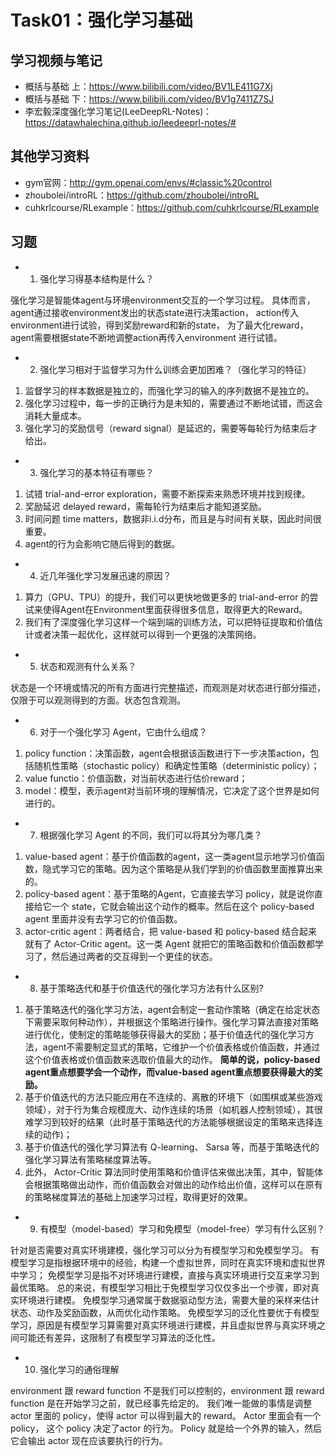 # Task01：强化学习基础

## 学习视频与笔记
- 概括与基础 上：https://www.bilibili.com/video/BV1LE411G7Xj
- 概括与基础 下：https://www.bilibili.com/video/BV1g7411Z7SJ
- 李宏毅深度强化学习笔记(LeeDeepRL-Notes)：
https://datawhalechina.github.io/leedeeprl-notes/#

## 其他学习资料
- gym官网：http://gym.openai.com/envs/#classic%20control
- zhoubolei/introRL：https://github.com/zhoubolei/introRL
- cuhkrlcourse/RLexample：https://github.com/cuhkrlcourse/RLexample

## 习题
- 1. 强化学习得基本结构是什么？

强化学习是智能体agent与环境environment交互的一个学习过程。
具体而言，agent通过接收environment发出的状态state进行决策action，
action传入environment进行试验，得到奖励reward和新的state，
为了最大化reward，agent需要根据state不断地调整action再传入environment
进行试错。

- 2. 强化学习相对于监督学习为什么训练会更加困难？（强化学习的特征）

1. 监督学习的样本数据是独立的，而强化学习的输入的序列数据不是独立的。
2. 强化学习过程中，每一步的正确行为是未知的，需要通过不断地试错，而这会消耗大量成本。
3. 强化学习的奖励信号（reward signal）是延迟的，需要等每轮行为结束后才给出。

- 3. 强化学习的基本特征有哪些？

1. 试错 trial-and-error exploration，需要不断探索来熟悉环境并找到规律。
2. 奖励延迟 delayed reward，需每轮行为结束后才能知道奖励。
3. 时间问题 time matters，数据非i.i.d分布，而且是与时间有关联，因此时间很重要。
4. agent的行为会影响它随后得到的数据。

- 4. 近几年强化学习发展迅速的原因？

1. 算力（GPU、TPU）的提升，我们可以更快地做更多的 trial-and-error 的尝试来使得Agent在Environment里面获得很多信息，取得更大的Reward。
2. 我们有了深度强化学习这样一个端到端的训练方法，可以把特征提取和价值估计或者决策一起优化，这样就可以得到一个更强的决策网络。

- 5. 状态和观测有什么关系？

状态是一个环境或情况的所有方面进行完整描述，而观测是对状态进行部分描述，仅限于可以观测得到的方面。状态包含观测。

- 6. 对于一个强化学习 Agent，它由什么组成？

1. policy function：决策函数，agent会根据该函数进行下一步决策action，包括随机性策略（stochastic policy）和确定性策略（deterministic policy）；
2. value functio：价值函数，对当前状态进行估价reward；
3. model：模型，表示agent对当前环境的理解情况，它决定了这个世界是如何进行的。

- 7. 根据强化学习 Agent 的不同，我们可以将其分为哪几类？

1. value-based agent：基于价值函数的agent，这一类agent显示地学习价值函数，隐式学习它的策略。因为这个策略是从我们学到的价值函数里面推算出来的。
2. policy-based agent：基于策略的Agent，它直接去学习 policy，就是说你直接给它一个 state，它就会输出这个动作的概率。然后在这个 policy-based agent 里面并没有去学习它的价值函数。
3. actor-critic agent：两者结合，把 value-based 和 policy-based 结合起来就有了 Actor-Critic agent。这一类 Agent 就把它的策略函数和价值函数都学习了，然后通过两者的交互得到一个更佳的状态。

- 8. 基于策略迭代和基于价值迭代的强化学习方法有什么区别?

1. 基于策略迭代的强化学习方法，agent会制定一套动作策略（确定在给定状态下需要采取何种动作），并根据这个策略进行操作。强化学习算法直接对策略进行优化，使制定的策略能够获得最大的奖励；基于价值迭代的强化学习方法，agent不需要制定显式的策略，它维护一个价值表格或价值函数，并通过这个价值表格或价值函数来选取价值最大的动作。
**简单的说，policy-based agent重点想要学会一个动作，而value-based agent重点想要获得最大的奖励。**
2. 基于价值迭代的方法只能应用在不连续的、离散的环境下（如围棋或某些游戏领域），对于行为集合规模庞大、动作连续的场景（如机器人控制领域），其很难学习到较好的结果（此时基于策略迭代的方法能够根据设定的策略来选择连续的动作)；
3. 基于价值迭代的强化学习算法有 Q-learning、 Sarsa 等，而基于策略迭代的强化学习算法有策略梯度算法等。
4. 此外， Actor-Critic 算法同时使用策略和价值评估来做出决策，其中，智能体会根据策略做出动作，而价值函数会对做出的动作给出价值，这样可以在原有的策略梯度算法的基础上加速学习过程，取得更好的效果。

- 9. 有模型（model-based）学习和免模型（model-free）学习有什么区别？

针对是否需要对真实环境建模，强化学习可以分为有模型学习和免模型学习。
有模型学习是指根据环境中的经验，构建一个虚拟世界，同时在真实环境和虚拟世界中学习；
免模型学习是指不对环境进行建模，直接与真实环境进行交互来学习到最优策略。
总的来说，有模型学习相比于免模型学习仅仅多出一个步骤，即对真实环境进行建模。
免模型学习通常属于数据驱动型方法，需要大量的采样来估计状态、动作及奖励函数，从而优化动作策略。
免模型学习的泛化性要优于有模型学习，原因是有模型学习算需要对真实环境进行建模，并且虚拟世界与真实环境之间可能还有差异，这限制了有模型学习算法的泛化性。

- 10. 强化学习的通俗理解

environment 跟 reward function 不是我们可以控制的，environment 跟 reward function 是在开始学习之前，就已经事先给定的。
我们唯一能做的事情是调整 actor 里面的 policy，使得 actor 可以得到最大的 reward。
Actor 里面会有一个 policy， 这个 policy 决定了actor 的行为。
Policy 就是给一个外界的输入，然后它会输出 actor 现在应该要执行的行为。
